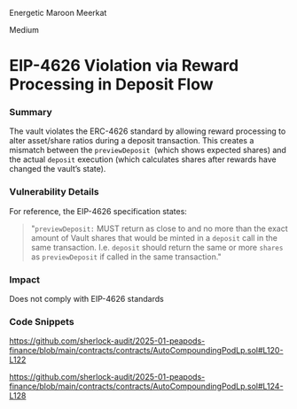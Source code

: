 Energetic Maroon Meerkat

Medium

# EIP-4626 Violation via Reward Processing in Deposit Flow

### Summary

The vault violates the ERC-4626 standard by allowing reward processing to alter asset/share ratios during a deposit transaction. This creates a mismatch between the `previewDeposit `(which shows expected shares) and the actual `deposit` execution (which calculates shares after rewards have changed the vault’s state).

### Vulnerability Details

For reference, the EIP-4626 specification states:

> "`previewDeposit:` MUST return as close to and no more than the exact amount of Vault shares that would be minted in a `deposit` call in the same transaction. I.e. `deposit` should return the same or more `shares` as `previewDeposit` if called in the same transaction."

### Impact
Does not comply with EIP-4626 standards

### Code Snippets
https://github.com/sherlock-audit/2025-01-peapods-finance/blob/main/contracts/contracts/AutoCompoundingPodLp.sol#L120-L122

https://github.com/sherlock-audit/2025-01-peapods-finance/blob/main/contracts/contracts/AutoCompoundingPodLp.sol#L124-L128